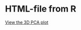 # HTML-file from R

[View the 3D PCA plot](https://dhana2403.github.io/3D_plots/pca_plot_all_tissues_sva_3D.html)
